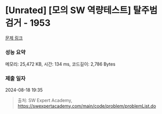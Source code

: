 # [Unrated] [모의 SW 역량테스트] 탈주범 검거 - 1953 

[문제 링크](https://swexpertacademy.com/main/code/problem/problemDetail.do?contestProbId=AV5PpLlKAQ4DFAUq) 

### 성능 요약

메모리: 25,472 KB, 시간: 134 ms, 코드길이: 2,786 Bytes

### 제출 일자

2024-08-18 19:35



> 출처: SW Expert Academy, https://swexpertacademy.com/main/code/problem/problemList.do